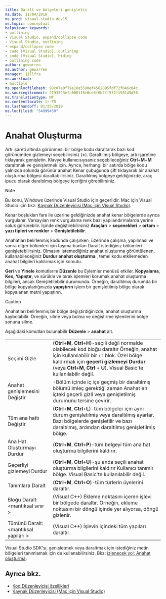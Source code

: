 ```yaml
---
title: Daralt ve bölgeleri genişletin
ms.date: 11/04/2016
ms.prod: visual-studio-dev15
ms.topic: conceptual
helpviewer_keywords:
- outlining
- Visual Studio, expand/collapse code
- Visual Studio, outlining
- expand/collapse code
- code [Visual Studio], outlining
- code [Visual Studio], hiding
- outlining code
author: gewarren
ms.author: gewarren
manager: jillfra
ms.workload:
- multiple
ms.openlocfilehash: 98c07a0f79e18e5500ef4562895fdf72f046c04c
ms.sourcegitcommit: 2193323efc608118e0ce6f6b2ff532f158245d56
ms.translationtype: MT
ms.contentlocale: tr-TR
ms.lasthandoff: 01/25/2019
ms.locfileid: "54999450"
---
```

# <a name="outlining"></a>Anahat Oluşturma

Artı işareti altında görünmesi bir bölge kodu daraltarak bazı kod görünümden gizlemeyi seçebilirsiniz (**+**). Daraltılmış bölgeye, artı işaretine tıklayarak genişletin. Klavye kullanıcısıysanız seçebileceğiniz **Ctrl**+**M**+**M** daraltmak ve genişletmek için. Ayrıca, herhangi bir satırda bölge kodu yalnızca solunda görünür anahat Kenar çubuğunda çift tıklayarak bir anahat oluşturma bölgesi daraltabilirsiniz. Daraltılmış bölgeye geldiğinizde, araç ipucu olarak daraltılmış bölgeye içeriğini görebilirsiniz.

> [!NOTE]
> Bu konu, Windows üzerinde Visual Studio için geçerlidir. Mac için Visual Studio için bkz: [Kaynak Düzenleyicisi (Mac için Visual Studio)](/visualstudio/mac/source-editor).

Kenar boşlukları fare ile üzerine geldiğinizde anahat kenar bölgelerde ayrıca vurgulanır. Varsayılan renk vurgulama renk bazı yapılandırmalarda yerine soluk görünebilir. İçinde değiştirebilirsiniz **Araçları** > **seçenekleri** > **ortam** > **yazı tipleri ve renkler**  >  **Genişletilebilir**.

Anahatları belirlenmiş kodunda çalışırken, üzerinde çalışma, yapılması ve sonra diğer bölümleri için taşıma bunları Daralt istediğiniz bölümleri genişletebilirsiniz. Olmasını istemediğiniz anahat oluşturma görüntülenen, kullanabileceğiniz **Durdur anahat oluşturma** , temel kodu etkilemeden anahat bilgileri kaldırmak için komutu.

**Geri** ve **Yinele** komutlarını **Düzenle** bu Eylemler menüsü etkiler. **Kopyalama**, **Kes**, **Yapıştır**, ve sürükle ve bırak işlemleri korumak anahat oluşturma bilgileri, ancak Genişletilebilir durumunda. Örneğin, daraltılmış durumda bir bölge kopyaladığınızda **yapıştırın** işlem bir genişletilmiş bölge olarak kopyalanan metni yapıştırın.

> [!CAUTION]
> Anahatları belirlenmiş bir bölge değiştirdiğinizde, anahat oluşturma kaybolabilir. Örneğin, silme veya bulma ve değiştirme işlemlerini bölge sonuna silme.

Aşağıdaki komutları bulunabilir **Düzenle** > **anahat** alt.

|||
|-|-|
|Seçimi Gizle|(**Ctrl**+**M**, **Ctrl**+**H**)-seçili değil normalde olabilecek kod bloğu daraltır Örneğin, anahat için kullanılabilir bir `if` blok. Özel bölge kaldırmak için **geçerli gizlemeyi Durdur** (veya **Ctrl**+**M**, **Ctrl** + **U**). Visual Basic'te kullanılabilir değil.|
|Anahat genişlemesini Değiştir|-Bölüm içinde iç içe geçmiş bir daraltılmış bölümü imleç gerektiği zaman Anahat en içteki geçerli gizli veya genişletilmiş durumunu tersine çevirir.|
|Tüm ana hattı Değiştir|(**Ctrl**+**M**, **Ctrl**+**L**)-tüm bölgeler için aynı durum genişletilmiş veya daraltılmış ayarlar. Bazı bölgelerde genişletilir ve bazı daraltılmış, ardından daraltılmış genişletilmiş bölge.|
|Ana Hat Oluşturmayı Durdur|(**Ctrl**+**M**, **Ctrl**+**P**)-tüm belgeyi tüm ana hat oluşturma bilgilerini kaldırır.|
|Geçerliyi gizlemeyi Durdur|(**Ctrl**+**M**, **Ctrl**+**U**)-şu anda seçili anahat oluşturma bilgilerini kaldırır Kullanıcı tanımlı bölge. Visual Basic'te kullanılabilir değil.|
|Tanımlara Daralt|(**Ctrl**+**M**, **Ctrl**+**O**)-tüm türlerin üyelerini daraltır.|
|Bloğu Daralt:\<mantıksal sınır >|(Visual C++) Ekleme noktasını içeren işlevi bir bölgede daraltır. Örneğin, ekleme noktasını bir döngü içinde yer alıyorsa, döngü gizlenir.|
|Tümünü Daralt: \<mantıksal yapıları >|(Visual C++) İşlevin içindeki tüm yapıları daraltır.|

Visual Studio SDK'sı, genişletmek veya daraltmak için istediğiniz metin bölgeleri tanımlamak için de kullanabilirsiniz. Bkz: [izlenecek yol: Anahat oluşturma](../extensibility/walkthrough-outlining.md).

## <a name="see-also"></a>Ayrıca bkz.

- [Kod Düzenleyicisi özellikleri](../ide/writing-code-in-the-code-and-text-editor.md)
- [Kaynak Düzenleyicisi (Mac için Visual Studio)](/visualstudio/mac/source-editor)